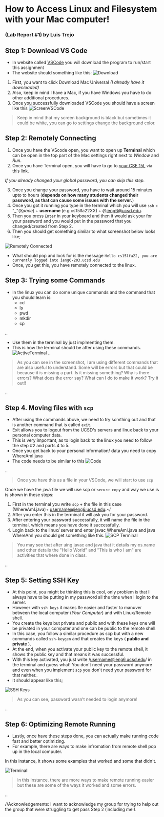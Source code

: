 # How to Access Linux and Filesystem with your Mac computer!

### (Lab Report #1) by Luis Trejo

## Step 1: Download VS Code 
* In website called [VSCode](https://code.visualstudio.com/) you will download the program to run/start this assignment
* The website should something like this:
![Download](DownloadVSCode.png)

1. First, you want to click Download Mac Universal *(I already have it downloaded)*
2. Also, keep in mind I have a Mac, if you have Windows you have to do other additional procedures.
3. Once you successfully downloaded VSCode you should have a screen like this 
![ScreenVSCode](StartVSCode.png)

> Keep in mind that my screen background is  black but sometimes it could be white, you can go to settings change the background color.


## Step 2: Remotely Connecting
1. Once you have the VScode open, you want to open up **Terminal** which can be open in the top part of the Mac settings right next to *Window* and *Run*.
2.  Once you have Terminal open, you will have to go to [your CSE 15L](https://sdacs.ucsd.edu/~icc/index.php) via this link. 

*If you already changed your global password, you can skip this step.*

3. Once you change your password, you have to wait around 15 minutes upto to hours (**depends on how many students changed their password, as that can cause some issues with the server.**)
4. Once you got it running you type in the terminal which you will use ` ssh ` + "_"(*Space*) + **username** (e.g cs15lfa22XX) + @ieng6@ucsd.edu.
5. Then you press `Enter` in your keyboard and then it would ask your for your password and you would put in the password that you changed/created from Step 2. 
6. Then you should get something similar to what screenshot below looks like;

![Remotely Connected](LoginSuccess.png)

- What should pop and look for is the message ` Hello cs15lfa22, you are currently logged into ieng6-203.ucsd.edu `
- Once, you get this, you have remotely connected to the linux.

## Step 3: Trying some Commands
- In the linux you can do some unique commands and the command that you should learn is: 
    * cd 
    * ls
    * pwd
    * mkdir
    * cp

..
- Use them in the terminal by just implmenting them. 
- This is how the terminal should be after using these commands.
![ActiveTerminal](TryingCommands.png)
..
>  As you can see in the screenshot, I am using different commands that are also useful to understand. Some will be errors but that could be because it is missing a part. Is it missing something? Why is there errors? What does the error say? What can I do to make it work? Try it out!!


..

## Step 4. Moving files with `scp`

-  After using the commands above, we need to try somthing out and that is another command that is called `exit`. 
- Exit allows you to logout from the UCSD's servers and linux back to your personal computer data.
- This is very important, as to login back to the linux you need to follow the step #2 and parts 4 to 5. 
- Once you get back to your personal information/ data you need to copy WhereAmI.java
- The code needs to be similar to this
![Code](WhereAmI.png)

.. 
> Once you have this as a file in your VSCode, we will start to use `scp`


Once we have the java file we will use scp or `secure copy` and way we use is is shown in these steps:

1. First in the terminal you write `scp` + the file in this case (WhereAmI.java)+ username@ieng6.ucsd.edu:~/ 
2. After you enter this in the terminal it will ask you for your password.
3. After entering your password successfully, it will name the file in the terminal, which means you have done it successfully.
4. Login back to the linux/ server and enter javac WhereAmI.java and java WhereAmI you should get something like this.
![SCP Terminal](Scpsuccess.png)

> You may see that after uing javac and java that it details my os.name and other details the "Hello World" and "This is who I am" are activities that where done in class.

..

## Step 5: Setting SSH Key

- At this point, you might be thinking this is cool, only problem is that I always have to be putting in my password all the time when I login to the server.
- However with `ssh keys` it makes lfe easier and faster to manuver between the local computer (*Your Computer*) and with Linux/Remote shell.
- You create the keys but private and public and with these keys one will be privated in your computer and one can be public to the remote shell. 
- In this case, you follow a similar procedure as scp but with a new commands called `ssh-keygen` and that creates the keys ( **public and private** ).
- At the end, when you activate your public key to the remote shell, it shows the public key and that means it was successful.
- With this key activated, you just write /username@ieng6.ucsd.edu/ in the terminal and guess what! You don't need your password anymore and even when you implement `scp` you don't need your password for that neither..
- It should appear like this;

![SSH Keys](MakingKeys.png)


> As you can see, password wasn't needed to login anymore!

..


## Step 6: Optimizing Remote Running

- Lastly, once have these steps done, you can actually make running code fast and better optimizing.
- For example, there are ways to make infromation from remote shell pop up in the local computer.

In this instance, it shows some examples that worked and some that didn't.

![Terminal](ATrytoMakeEasier.png)


> In this instance, there are more ways to make remote running easier but these are some of the ways it worked and some errors.

..


//Acknowledgements: I want to acknowledge my group for trying to help out the group that were struggling to get pass Step 2 (including me!). 
